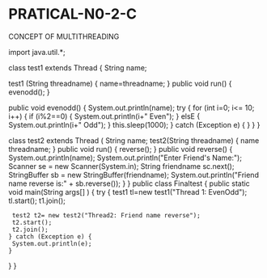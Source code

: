 # PRATICAL-N0-2-C
CONCEPT OF MULTITHREADING


import java.util.*;

class test1 extends Thread {
    String name;
    
   test1 (String threadname) { 
      name=threadname;
    }
     public void run() { 
       evenodd();
    }
    
   public void evenodd() {
        System.out.println(name);
        try { 
        for (int i=0; i<= 10; i++) {
          if (i%2==0) {
           System.out.println(i+" Even");
          } elsE { 
           System.out.println(i+" Odd");
          }
          this.sleep(1000);
        } catch (Exception e) {
        }
      }
    }

class test2 extends Thread ( 
   String name;
test2(String threadname) {
name threadname;
}
public void run() {
  reverse();
}
public void reverse() {
     System.out.println(name); 
     System.out.println("Enter Friend's Name:"); 
     Scanner se = new Scanner(System.in);
     String friendname sc.next();
     StringBuffer sb = new StringBuffer(friendname);
     System.out.println("Friend name reverse is:" + sb.reverse());
    }
  }
public class Finaltest {
  public static void main(String args[] ) {
  try {
      test1 tl=new test1("Thread 1: EvenOdd");
      tl.start(); 
      t1.join();
      
     test2 t2= new test2("Thread2: Friend name reverse");
     t2.start(); 
     t2.join();
    } catch (Exception e) {
     System.out.println(e);
    }
  }
}
